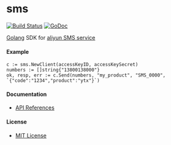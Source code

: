 # sms

[![Build Status](https://travis-ci.org/northbright/aliyun.svg?branch=master)](https://travis-ci.org/northbright/aliyun)
[![GoDoc](https://godoc.org/github.com/northbright/aliyun/sms?status.svg)](https://godoc.org/github.com/northbright/aliyun/sms)

[Golang](https://golang.org) SDK for [aliyun SMS service](https://www.aliyun.com/product/sms)

#### Example

    c := sms.NewClient(accessKeyID, accessKeySecret)
    numbers := []string{"13800138000"}
    ok, resp, err := c.Send(numbers, "my_product", "SMS_0000", `{"code":"1234","product":"ytx"}`)

#### Documentation
* [API References](https://godoc.org/github.com/northbright/aliyun/sms)

#### License
* [MIT License](../LICENSE)

